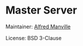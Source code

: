# Master Server

Maintainer: 
[Alfred Manville](https://code.mrmelon54.com/alfred)

License: 
BSD 3-Clause